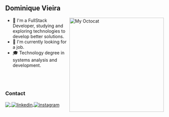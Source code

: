 
## Dominique Vieira

<img align="right" width="300px" src="https://user-images.githubusercontent.com/77897963/212151102-97d576a2-efb6-4f1d-bb5e-f2fd0aa985a7.png" alt="My Octocat" />

- 💙 I'm a FullStack Developer, studying and exploring technologies to develop better solutions.
- 🔭 I'm currently looking for a job.
- 🎓 Technology degree in systems analysis and development.


<br><br>

### Contact

<p align="left">
  <a href="mailto:dominiquekv18@gmail.com">
    <img align="center" src="https://img.shields.io/badge/Gmail-D14836?style=flat&logo=gmail&logoColor=white" target="_blank">
  </a>
  <a href="https://linkedin.com/in/dominiquekv" target="_blank">
    <img align="center" src="https://img.shields.io/badge/-dominiquekv-05122A?style=flat&logo=linkedin&logoColor=blue" alt="linkedin"/>
  </a>
  <a href="https://instagram.com/domi.kv" target="_blank">
   <img align="center" src="https://img.shields.io/badge/-domi.kv-05122A?style=flat&logo=instagram" alt="instagram"/>
  </a>
</p>
